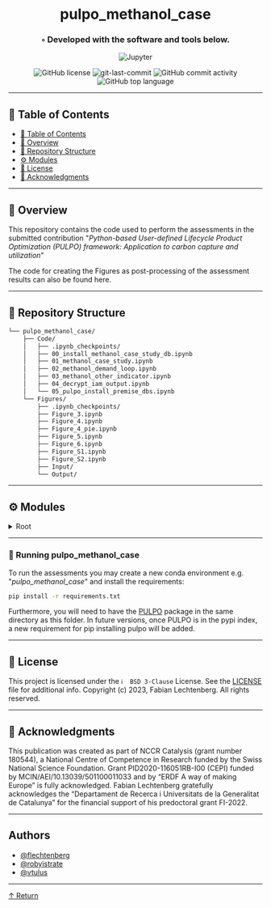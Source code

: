<div align="center">
<h1 align="center">
<br>pulpo_methanol_case</h1>
<h3>◦ Developed with the software and tools below.</h3>

<p align="center">
<img src="https://img.shields.io/badge/Jupyter-F37626.svg?style&logo=Jupyter&logoColor=white" alt="Jupyter" />
</p>
<img src="https://img.shields.io/github/license/flechtenberg/pulpo_methanol_case?style=flat&color=5D6D7E" alt="GitHub license" />
<img src="https://img.shields.io/github/last-commit/flechtenberg/pulpo_methanol_case?style=flat&color=5D6D7E" alt="git-last-commit" />
<img src="https://img.shields.io/github/commit-activity/m/flechtenberg/pulpo_methanol_case?style=flat&color=5D6D7E" alt="GitHub commit activity" />
<img src="https://img.shields.io/github/languages/top/flechtenberg/pulpo_methanol_case?style=flat&color=5D6D7E" alt="GitHub top language" />
</div>

---

## 📖 Table of Contents
- [📖 Table of Contents](#-table-of-contents)
- [📍 Overview](#-overview)
- [📂 Repository Structure](#-repository-structure)
- [⚙️ Modules](#modules)
- [📄 License](#-license)
- [👏 Acknowledgments](#-acknowledgments)

---


## 📍 Overview

This repository contains the code used to perform the assessments in the submitted contribution 
"*Python-based User-defined Lifecycle Product Optimization (PULPO) framework: Application to carbon capture and utilization*"

The code for creating the Figures as post-processing of the assessment results can also be found here.

---


## 📂 Repository Structure

```sh
└── pulpo_methanol_case/
    ├── Code/
    │   ├── .ipynb_checkpoints/
    │   ├── 00_install_methanol_case_study_db.ipynb
    │   ├── 01_methanol_case_study.ipynb
    │   ├── 02_methanol_demand_loop.ipynb
    │   ├── 03_methanol_other_indicator.ipynb
    │   ├── 04_decrypt_iam_output.ipynb
    │   └── 05_pulpo_install_premise_dbs.ipynb
    └── Figures/
        ├── .ipynb_checkpoints/
        ├── Figure_3.ipynb
        ├── Figure_4.ipynb
        ├── Figure_4_pie.ipynb
        ├── Figure_5.ipynb
        ├── Figure_6.ipynb
        ├── Figure_S1.ipynb
        ├── Figure_S2.ipynb
        ├── Input/
        └── Output/
```


---

## ⚙️ Modules

<details closed><summary>Root</summary>

| File                                                                                                                                                                                           | Summary                                                                                                                                                                                                                                                                                                                                                                                                                                    |
| ---  | ---  | 
| [00_install_methanol_case_study_db.ipynb](https://github.com/flechtenberg/pulpo_methanol_case/blob/main/Code/00_install_methanol_case_study_db.ipynb)                                          | This code installs the new carbon capture and methanol synthesis inventories on top of the premise databases.                                                                                                                                                                                                                                                                                   |
| [01_methanol_case_study.ipynb](https://github.com/flechtenberg/pulpo_methanol_case/blob/main/Code/01_methanol_case_study.ipynb)                                                                | This code performs a base GWP minimization for a given epsilon, including all necessary reference calculations.                                                                                                                                                                                                                                                                                  |
| [02_methanol_demand_loop.ipynb](https://github.com/flechtenberg/pulpo_methanol_case/blob/main/Code/02_methanol_demand_loop.ipynb)                                                              | This code calculates the full abatement scenario.                                                                                                                                                                                                                                                                                  |
| [03_methanol_other_indicator.ipynb](https://github.com/flechtenberg/pulpo_methanol_case/blob/main/Code/03_methanol_other_indicator.ipynb)                                                      | This code performs a base GWP minimization while calculating a range of alternative environmental indicators simultaneously.                                                                                                                                                                                                                                                                                  |
| [04_decrypt_iam_output.ipynb](https://github.com/flechtenberg/pulpo_methanol_case/blob/main/Code/04_decrypt_iam_output.ipynb)                                                                  | This code imports encrypted IAM results, decrypts them using a provided key, and then saves the decrypted data as separate CSV files for further analysis.                                                                                                                                                                                                                                                                                  |
| [05_pulpo_install_premise_dbs.ipynb](https://github.com/flechtenberg/pulpo_methanol_case/blob/main/Code/05_pulpo_install_premise_dbs.ipynb)                                                    | The code installs selected premise databases in a specified project, extracts IAM scenarios, updates ecoinvent activities, and saves the changes to Brightway. Additionally, it installs a modified IPCC2013 method with added characterization factors.                                                                                                                                                                                    |
| [Figure_3.ipynb](https://github.com/flechtenberg/pulpo_methanol_case/blob/main/Figures/Figure_3.ipynb)                                                                                         | The code in the provided Jupyter notebook generates Figure 3 for a selected scenario. It imports necessary libraries, prepares data, and plots the figure. The figure displays the distribution of different technologies (BAU, DAC, PSC) for methanol production and their electricity requirements. The figure also shows the reduction in greenhouse gas emissions. The resulting figure is saved as both a PNG image and an Excel file. |
| [Figure_4.ipynb](https://github.com/flechtenberg/pulpo_methanol_case/blob/main/Figures/Figure_4.ipynb)                                                                                         | This code generates Figure 4 for three selected scenarios. It imports data, interpolates values, prepares data for plotting, and creates a bar chart with stacked bars representing methanol production and a line chart indicating additional electricity. It saves the figure as an image and outputs the interpolated data.                                                                                                              |
| [Figure_5.ipynb](https://github.com/flechtenberg/pulpo_methanol_case/blob/main/Figures/Figure_5.ipynb)                                                                                         | This code generates Figure 5 for a specified scenario and year (Regionalized)                                                                      |
| [Figure_6.ipynb](https://github.com/flechtenberg/pulpo_methanol_case/blob/main/Figures/Figure_6.ipynb)                                                                                         | This code generates Figure 6 for a specified scenario and year (Demand). It imports necessary libraries, prepares data from an Excel file, calculates production ratios, and plots the results. The figure includes stacked area plots of methanol production and a line plot of DAC/PSC ratio. The final figure is saved as an image, and the data is saved in an Excel file.                                                                       |
| [Figure_S1.ipynb](https://github.com/flechtenberg/pulpo_methanol_case/blob/main/Figures/Figure_S1.ipynb)                                                                                       | The code generates Figure S1, which shows visualizes a minimal working example of PULPO.                                                                                                                                                                                                                                                                                              |
| [Figure_S2.ipynb](https://github.com/flechtenberg/pulpo_methanol_case/blob/main/Figures/Figure_S2.ipynb)                                                                                       | The code generates Figure S2, whcih visualizes the evolution of the electricity mixes in the three selected scenarios.                                                                                                                                                                                                                                                                                                |

</details>

---

### 🤖 Running pulpo_methanol_case
To run the assessments you may create a new conda environment e.g. "*pulpo_methanol_case*" and install the requirements:

```sh
pip install -r requirements.txt
```

Furthermore, you will need to have the [PULPO](https://github.com/flechtenberg/pulpo) package in the same directory as this folder. In future versions, once PULPO is in the pypi index, a new requirement for pip installing pulpo will be added.


---

## 📄 License

This project is licensed under the `ℹ️  BSD 3-Clause` License. See the [LICENSE](LICENSE) file for additional info.
Copyright (c) 2023, Fabian Lechtenberg. All rights reserved.

---

## 👏 Acknowledgments

This publication was created as part of NCCR Catalysis (grant number 180544), a National Centre of Competence in Research funded by the Swiss National Science Foundation. Grant PID2020-116051RB-I00 (CEPI) funded by MCIN/AEI/10.13039/501100011033 and by “ERDF A way of making Europe” is fully acknowledged. Fabian Lechtenberg gratefully acknowledges the “Departament de Recerca i Universitats de la Generalitat de Catalunya” for the financial support of his predoctoral grant FI-2022.

---
## Authors
- [@flechtenberg](https://www.github.com/flechtenberg)
- [@robyistrate](https://www.github.com/robyistrate)
- [@vtulus](https://www.github.com/vtulus)
---
[↑ Return](#Top)
